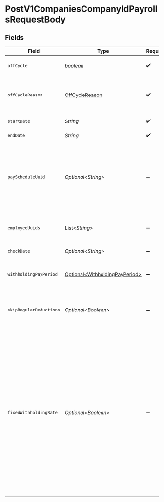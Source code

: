 # PostV1CompaniesCompanyIdPayrollsRequestBody


## Fields

| Field                                                                                                                                                                                                                                                                                           | Type                                                                                                                                                                                                                                                                                            | Required                                                                                                                                                                                                                                                                                        | Description                                                                                                                                                                                                                                                                                     |
| ----------------------------------------------------------------------------------------------------------------------------------------------------------------------------------------------------------------------------------------------------------------------------------------------- | ----------------------------------------------------------------------------------------------------------------------------------------------------------------------------------------------------------------------------------------------------------------------------------------------- | ----------------------------------------------------------------------------------------------------------------------------------------------------------------------------------------------------------------------------------------------------------------------------------------------- | ----------------------------------------------------------------------------------------------------------------------------------------------------------------------------------------------------------------------------------------------------------------------------------------------- |
| `offCycle`                                                                                                                                                                                                                                                                                      | *boolean*                                                                                                                                                                                                                                                                                       | :heavy_check_mark:                                                                                                                                                                                                                                                                              | Whether it is an off cycle payroll.                                                                                                                                                                                                                                                             |
| `offCycleReason`                                                                                                                                                                                                                                                                                | [OffCycleReason](../../models/operations/OffCycleReason.md)                                                                                                                                                                                                                                     | :heavy_check_mark:                                                                                                                                                                                                                                                                              | An off cycle payroll reason. Select one from the following list.                                                                                                                                                                                                                                |
| `startDate`                                                                                                                                                                                                                                                                                     | *String*                                                                                                                                                                                                                                                                                        | :heavy_check_mark:                                                                                                                                                                                                                                                                              | Pay period start date.                                                                                                                                                                                                                                                                          |
| `endDate`                                                                                                                                                                                                                                                                                       | *String*                                                                                                                                                                                                                                                                                        | :heavy_check_mark:                                                                                                                                                                                                                                                                              | Pay period end date.                                                                                                                                                                                                                                                                            |
| `payScheduleUuid`                                                                                                                                                                                                                                                                               | *Optional\<String>*                                                                                                                                                                                                                                                                             | :heavy_minus_sign:                                                                                                                                                                                                                                                                              | A pay schedule is required for transition from old pay schedule payroll to identify the matching transition pay period.                                                                                                                                                                         |
| `employeeUuids`                                                                                                                                                                                                                                                                                 | List\<*String*>                                                                                                                                                                                                                                                                                 | :heavy_minus_sign:                                                                                                                                                                                                                                                                              | A list of employee uuids to include on the payroll.                                                                                                                                                                                                                                             |
| `checkDate`                                                                                                                                                                                                                                                                                     | *Optional\<String>*                                                                                                                                                                                                                                                                             | :heavy_minus_sign:                                                                                                                                                                                                                                                                              | Payment date.                                                                                                                                                                                                                                                                                   |
| `withholdingPayPeriod`                                                                                                                                                                                                                                                                          | [Optional\<WithholdingPayPeriod>](../../models/operations/WithholdingPayPeriod.md)                                                                                                                                                                                                              | :heavy_minus_sign:                                                                                                                                                                                                                                                                              | The payment schedule tax rate the payroll is based on.                                                                                                                                                                                                                                          |
| `skipRegularDeductions`                                                                                                                                                                                                                                                                         | *Optional\<Boolean>*                                                                                                                                                                                                                                                                            | :heavy_minus_sign:                                                                                                                                                                                                                                                                              | Block regular deductions and contributions for this payroll.                                                                                                                                                                                                                                    |
| `fixedWithholdingRate`                                                                                                                                                                                                                                                                          | *Optional\<Boolean>*                                                                                                                                                                                                                                                                            | :heavy_minus_sign:                                                                                                                                                                                                                                                                              | Enable taxes to be withheld at the IRS's required rate of 22% for federal income taxes. State income taxes will be taxed at the state's supplemental tax rate. Otherwise, we'll sum the entirety of the employee's wages and withhold taxes on the entire amount at the rate for regular wages. |